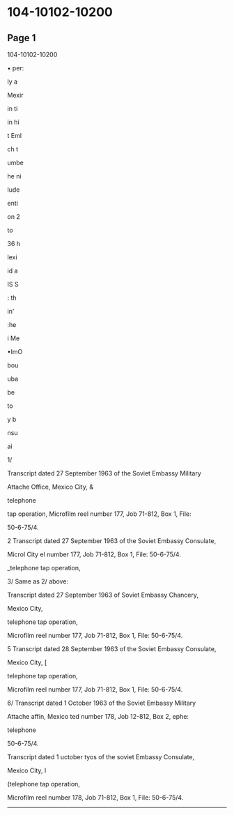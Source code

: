 # 104-10102-10200

## Page 1

104-10102-10200

• per:

ly a

Mexir

in ti

in hi

t Eml

ch t

umbe

he ni

lude

enti

on 2

to

36 h

lexi

id a

IS S

: th

in'

:he

i Me

•ImO

bou

uba

be

to

y b

nsu

ai

1/

Transcript dated 27 September 1963 of the Soviet Embassy Military

Attache Office, Mexico City, &

telephone

tap operation, Microfilm reel number 177, Job 71-812, Box 1, File:

50-6-75/4.

2 Transcript dated 27 September 1963 of the Soviet Embassy Consulate,

Microl City el number 177, Job 71-812, Box 1, File: 50-6-75/4.

_telephone tap operation,

3/ Same as 2/ above:

Transcript dated 27 September 1963 of Soviet Embassy Chancery,

Mexico City,

telephone tap operation,

Microfilm reel number 177, Job 71-812, Box 1, File: 50-6-75/4.

5 Transcript dated 28 September 1963 of the Soviet Embassy Consulate,

Mexico City, [

telephone tap operation,

Microfilm reel number 177, Job 71-812, Box 1, File: 50-6-75/4.

6/ Transcript dated 1 October 1963 of the Soviet Embassy Military

Attache affin, Mexico ted number 178, Job 12-812, Box 2, ephe:

telephone

50-6-75/4.

Transcript dated 1 uctober tyos of the soviet Embassy Consulate,

Mexico City, l

(telephone tap operation,

Microfilm reel number 178, Job 71-812, Box 1, File: 50-6-75/4.

---

